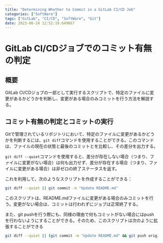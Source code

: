 ```yaml
---
title: "Determining Whether to Commit in a GitLab CI/CD Job"
categories: ["SoftWare"]
tags: ["GitLab", "CI/CD", "SoftWare", "Git"]
date: 2023-06-24 12:52:19.649067
---
```

# GitLab CI/CDジョブでのコミット有無の判定

## 概要

GitLab CI/CDジョブの一部として実行するスクリプトで、特定のファイルに変更があるかどうかを判断し、変更がある場合のみコミットを行う方法を解説する。

## コミット有無の判定とコミットの実行

Gitで管理されているリポジトリにおいて、特定のファイルに変更があるかどうかを判断するには、`git diff`コマンドを使用することができる。このコマンドは、ファイルの現在の状態と最後のコミットとを比較し、その差分を出力する。

`git diff --quiet`コマンドを使用すると、差分が存在しない場合（つまり、ファイルに変更がない場合）は何も出力せず、差分が存在する場合（つまり、ファイルに変更がある場合）は非ゼロの終了ステータスを返す。

これを利用して、次のようなスクリプトを作成することができる：

```bash
git diff --quiet || git commit -m "Update README.md"
```

このスクリプトは、README.mdファイルに変更がある場合のみコミットを行う。変更がない場合は、コミットは行われずにジョブは正常終了する。

また、git pushを行う際にも、同様の理由で何もコミットがない場合にはpushを行わないようにすることができる。そのため、このスクリプトは次のように拡張することができる

```bash
git diff --quiet || (git commit -m "Update README.md" && git push origin $CI_COMMIT_REF_NAME)
```